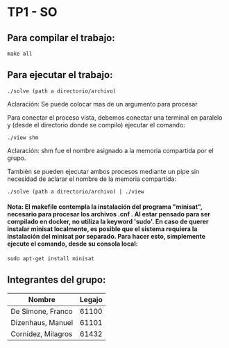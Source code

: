 # TP1 - SO		     

## Para compilar el trabajo:

```
make all
```

## Para ejecutar el trabajo:
```
./solve (path a directorio/archivo)
```

Aclaración: Se puede colocar mas de un argumento para procesar

Para conectar el proceso vista, debemos conectar una terminal en paralelo
y (desde el directorio donde se compilo) ejecutar el comando:

```
./view shm
```

Aclaración: shm fue el nombre asignado a la memoria compartida por el grupo.

También se pueden ejecutar ambos procesos mediante un pipe sin necesidad de aclarar el nombre de la memoria compartida:
```
./solve (path a directorio/archivo) | ./view
```

#### Nota: El makefile contempla la instalación del programa "minisat", necesario para procesar los archivos .cnf . Al estar pensado para ser compilado en docker, no utiliza la keyword 'sudo'. En caso de querer instalar minisat localmente, es posible que el sistema requiera la instalación del minisat por separado. Para hacer esto, simplemente ejecute el comando, desde su consola local:
```
sudo apt-get install minisat
```

## Integrantes del grupo:
Nombre | Legajo
-------|--------
De Simone, Franco | 61100
Dizenhaus, Manuel | 61101
Cornidez, Milagros | 61432
